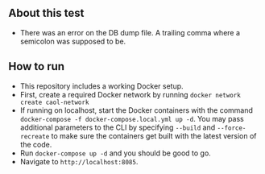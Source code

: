 ## About this test
- There was an error on the DB dump file. A trailing comma where a semicolon was supposed to be.

## How to run
- This repository includes a working Docker setup.
- First, create a required Docker network by running `docker network create caol-network`
- If running on localhost, start the Docker containers with the command `docker-compose -f docker-compose.local.yml up -d`. You may pass additional parameters to the CLI by specifying `--build` and `--force-recreate` to make sure the containers get built with the latest version of the code.
- Run `docker-compose up -d` and you should be good to go.
- Navigate to `http://localhost:8085`.

